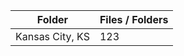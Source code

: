 | Folder          |   Files / Folders |
|-----------------|-------------------|
| Kansas City, KS |               123 |